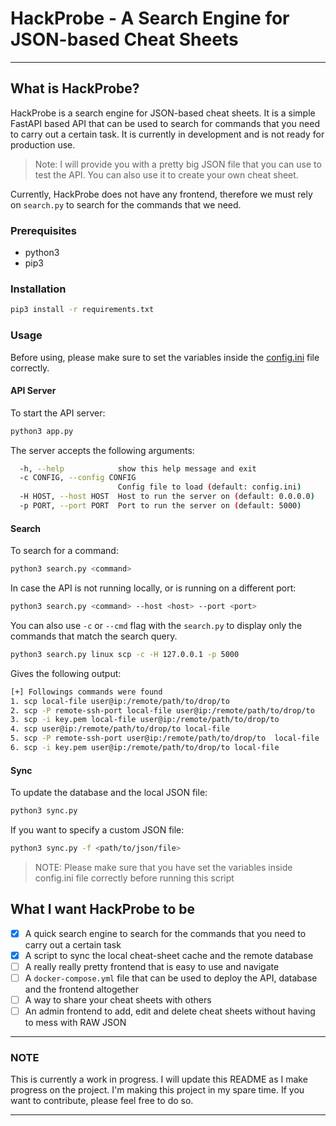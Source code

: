 # HackProbe - A Search Engine for JSON-based Cheat Sheets

---

## What is HackProbe?

HackProbe is a search engine for JSON-based cheat sheets. It is a simple FastAPI based API that can be used to search for commands that you need to carry out a certain task. It is currently in development and is not ready for production use.

> Note: I will provide you with a pretty big JSON file that you can use to test the API. You can also use it to create your own cheat sheet.

Currently, HackProbe does not have any frontend, therefore we must rely on `search.py` to search for the commands that we need.

### Prerequisites

- python3
- pip3

### Installation

```bash
pip3 install -r requirements.txt
```

### Usage

Before using, please make sure to set the variables inside the [config.ini](config.ini) file correctly.

#### API Server

To start the API server:

```bash
python3 app.py
```

The server accepts the following arguments:

```bash
  -h, --help            show this help message and exit
  -c CONFIG, --config CONFIG
                        Config file to load (default: config.ini)    
  -H HOST, --host HOST  Host to run the server on (default: 0.0.0.0) 
  -p PORT, --port PORT  Port to run the server on (default: 5000)    
```

#### Search

To search for a command:

```bash
python3 search.py <command>
```

In case the API is not running locally, or is running on a different port:

```bash
python3 search.py <command> --host <host> --port <port>
```

You can also use `-c` or `--cmd` flag with the `search.py` to display only the commands that match the search query.

```bash
python3 search.py linux scp -c -H 127.0.0.1 -p 5000
```

Gives the following output:

```bash
[+] Followings commands were found
1. scp local-file user@ip:/remote/path/to/drop/to
2. scp -P remote-ssh-port local-file user@ip:/remote/path/to/drop/to
3. scp -i key.pem local-file user@ip:/remote/path/to/drop/to
4. scp user@ip:/remote/path/to/drop/to local-file
5. scp -P remote-ssh-port user@ip:/remote/path/to/drop/to  local-file
6. scp -i key.pem user@ip:/remote/path/to/drop/to local-file
```

#### Sync

To update the database and the local JSON file:

```bash
python3 sync.py
```

If you want to specify a custom JSON file:

```bash
python3 sync.py -f <path/to/json/file>
```

> NOTE: Please make sure that you have set the variables inside config.ini file correctly before running this script

## What I want HackProbe to be

- [x] A quick search engine to search for the commands that you need to carry out a certain task
- [x] A script to sync the local cheat-sheet cache and the remote database
- [ ] A really really pretty frontend that is easy to use and navigate
- [ ] A `docker-compose.yml` file that can be used to deploy the API, database and the frontend altogether
- [ ] A way to share your cheat sheets with others
- [ ] An admin frontend to add, edit and delete cheat sheets without having to mess with RAW JSON

---

### NOTE

This is currently a work in progress. I will update this README as I make progress on the project. I'm making this project in my spare time. If you want to contribute, please feel free to do so.

---
